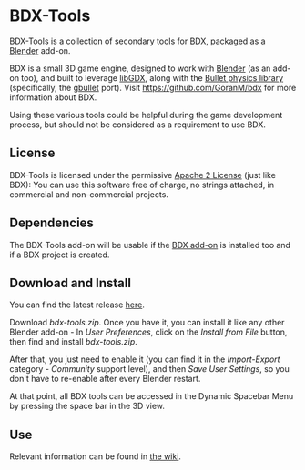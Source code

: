 BDX-Tools
=========

BDX-Tools is a collection of secondary tools for [BDX](https://github.com/GoranM/bdx), packaged as a [Blender](http://www.blender.org/) add-on.

BDX is a small 3D game engine, designed to work with [Blender](http://www.blender.org/) (as an add-on too), and built to leverage [libGDX](http://libgdx.badlogicgames.com/), along with the [Bullet physics library](http://bulletphysics.org/) (specifically, the [gbullet](http://code.google.com/p/gbullet/) port). Visit https://github.com/GoranM/bdx for more information about BDX.

Using these various tools could be helpful during the game development process, but should not be considered as a requirement to use BDX.

License
-------

BDX-Tools is licensed under the permissive [Apache 2 License](http://www.apache.org/licenses/LICENSE-2.0.html) (just like BDX): You can use this software free of charge, no strings attached, in commercial and non-commercial projects.

Dependencies
------------

The BDX-Tools add-on will be usable if the [BDX add-on](https://github.com/GoranM/bdx/releases) is installed too and if a BDX project is created.

Download and Install
--------------------

You can find the latest release [here](https://github.com/rafcolson/bdx-tools/releases).

Download *bdx-tools.zip*. Once you have it, you can install it like any other Blender add-on - In *User Preferences*, click on the *Install from File* button, then find and install *bdx-tools.zip*.

After that, you just need to enable it (you can find it in the *Import-Export* category - *Community* support level), and then *Save User Settings*, so you don't have to re-enable after every Blender restart.

At that point, all BDX tools can be accessed in the Dynamic Spacebar Menu by pressing the space bar in the 3D view.

Use
---

Relevant information can be found in [the wiki](https://github.com/rafcolson/bdx-tools/wiki).
